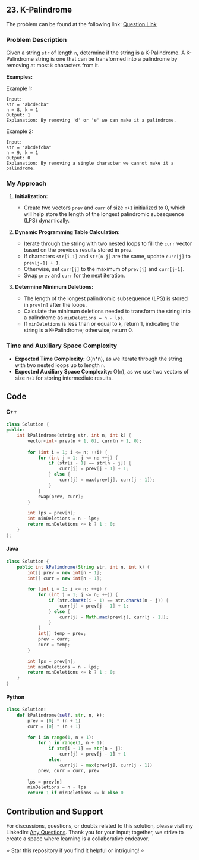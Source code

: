 ## 23. K-Palindrome

The problem can be found at the following link: [Question Link](https://www.geeksforgeeks.org/problems/find-if-string-is-k-palindrome-or-not1923/1)

### Problem Description

Given a string `str` of length `n`, determine if the string is a K-Palindrome. A K-Palindrome string is one that can be transformed into a palindrome by removing at most `k` characters from it.

**Examples:**

Example 1:
```
Input:
str = "abcdecba"
n = 8, k = 1
Output: 1
Explanation: By removing 'd' or 'e' we can make it a palindrome.
```

Example 2:
```
Input:
str = "abcdefcba"
n = 9, k = 1
Output: 0
Explanation: By removing a single character we cannot make it a palindrome.
```

### My Approach

1. **Initialization:**
   - Create two vectors `prev` and `curr` of size `n+1` initialized to 0, which will help store the length of the longest palindromic subsequence (LPS) dynamically.

2. **Dynamic Programming Table Calculation:**
   - Iterate through the string with two nested loops to fill the `curr` vector based on the previous results stored in `prev`.
   - If characters `str[i-1]` and `str[n-j]` are the same, update `curr[j]` to `prev[j-1] + 1`.
   - Otherwise, set `curr[j]` to the maximum of `prev[j]` and `curr[j-1]`.
   - Swap `prev` and `curr` for the next iteration.

3. **Determine Minimum Deletions:**
   - The length of the longest palindromic subsequence (LPS) is stored in `prev[n]` after the loops.
   - Calculate the minimum deletions needed to transform the string into a palindrome as `minDeletions = n - lps`.
   - If `minDeletions` is less than or equal to `k`, return 1, indicating the string is a K-Palindrome; otherwise, return 0.

### Time and Auxiliary Space Complexity

- **Expected Time Complexity:** O(n*n), as we iterate through the string with two nested loops up to length `n`.
- **Expected Auxiliary Space Complexity:** O(n), as we use two vectors of size `n+1` for storing intermediate results.
## Code

#### C++

```cpp
class Solution {
public:
    int kPalindrome(string str, int n, int k) {
        vector<int> prev(n + 1, 0), curr(n + 1, 0);
        
        for (int i = 1; i <= n; ++i) {
            for (int j = 1; j <= n; ++j) {
                if (str[i - 1] == str[n - j]) {
                    curr[j] = prev[j - 1] + 1;
                } else {
                    curr[j] = max(prev[j], curr[j - 1]);
                }
            }
            swap(prev, curr);
        }
        
        int lps = prev[n];
        int minDeletions = n - lps;
        return minDeletions <= k ? 1 : 0;
    }
};
```

#### Java

```java
class Solution {
    public int kPalindrome(String str, int n, int k) {
        int[] prev = new int[n + 1];
        int[] curr = new int[n + 1];
        
        for (int i = 1; i <= n; ++i) {
            for (int j = 1; j <= n; ++j) {
                if (str.charAt(i - 1) == str.charAt(n - j)) {
                    curr[j] = prev[j - 1] + 1;
                } else {
                    curr[j] = Math.max(prev[j], curr[j - 1]);
                }
            }
            int[] temp = prev;
            prev = curr;
            curr = temp;
        }
        
        int lps = prev[n];
        int minDeletions = n - lps;
        return minDeletions <= k ? 1 : 0;
    }
}
```

#### Python

```python
class Solution:
    def kPalindrome(self, str, n, k):
        prev = [0] * (n + 1)
        curr = [0] * (n + 1)
        
        for i in range(1, n + 1):
            for j in range(1, n + 1):
                if str[i - 1] == str[n - j]:
                    curr[j] = prev[j - 1] + 1
                else:
                    curr[j] = max(prev[j], curr[j - 1])
            prev, curr = curr, prev
        
        lps = prev[n]
        minDeletions = n - lps
        return 1 if minDeletions <= k else 0
```
## Contribution and Support

For discussions, questions, or doubts related to this solution, please visit my LinkedIn: [Any Questions](https://www.linkedin.com/in/het-patel-8b110525a/). Thank you for your input; together, we strive to create a space where learning is a collaborative endeavor.

⭐ Star this repository if you find it helpful or intriguing! ⭐

